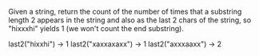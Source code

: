 Given a string, return the count of the number of times that a substring length 2 appears in the string and also as the last 2 chars of the string, so "hixxxhi" yields 1 (we won't count the end substring).

last2("hixxhi") → 1
last2("xaxxaxaxx") → 1
last2("axxxaaxx") → 2